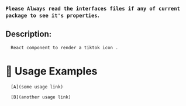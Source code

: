 ### `Please Always read the interfaces files if any of current package to see it's properties`.

## Description:

```sh
  React component to render a tiktok icon .
```

# 🔨 Usage Examples

```typescript
  [A](some usage link)

  [B](another usage link)
```
